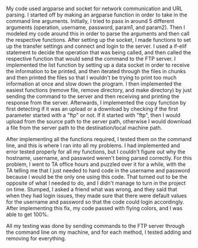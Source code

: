 My code used argparse and socket for network communication and URL parsing. I
started off by making an argparse function in order to take in the command line
arguments. Initially, I tried to pass in around 5 different arguments (operation,
username, password, param1, and param2). Then I modeled my code around this in
order to parse the arguments and then call the respective functions. After setting up
the socket, I made functions to set up the transfer settings and connect and login to
the server. I used a if-elif
statement to decide the operation that was being called, and then called the respective
function that would send the command to the FTP server. I implemented the list function
by setting up a data socket in order to receive the information to be printed, and then
iterated through the files in chunks and then printed the files so that I wouldn't be
trying to print too much information at once and slow down the program. I then implemented
the easiest functions (remove file, remove directory, and make directory) by just sending
the command to the server and then receiving and printing the response from the server.
Afterwards, I implemented the copy function by first detecting if it was an upload or a
download by checking if the first parameter started with a "ftp" or not. If it started
with "ftp", then I would upload from the source path to the server path, otherwise I would
download a file from the server path to the destination/local machine path.


After implementing all the functions required, I tested them on the command line, and
this is where I ran into all my problems. I had implemented and error tested properly
for all my functions, but I couldn't figure out why the hostname, username, and password
weren't being parsed correctly. For this problem, I went to TA office hours and puzzled
over it for a while, with the TA telling me that I just needed to hard code in the username
and password because I would be the only one using this code. That turned out to be the
opposite of what I needed to do, and I didn't manage to turn in the project on time. Stumped,
I asked a friend what was wrong, and they said that when they had login issues, they made
sure that there were default values for the username and password so that the code could 
login accordingly. After implementing this fix, my code passed with flying colors, and I
was able to get 100%.

All my testing was done by sending commands to the FTP server through the command line
on my machine, and for each method, I tested adding and removing for everything.
